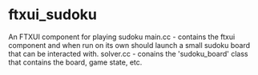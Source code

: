 # ftxui_sudoku
An FTXUI component for playing sudoku
main.cc - contains the ftxui component and when run on its own should launch a small sudoku board that can be interacted with.
solver.cc - conains the 'sudoku_board' class that contains the board, game state, etc.
